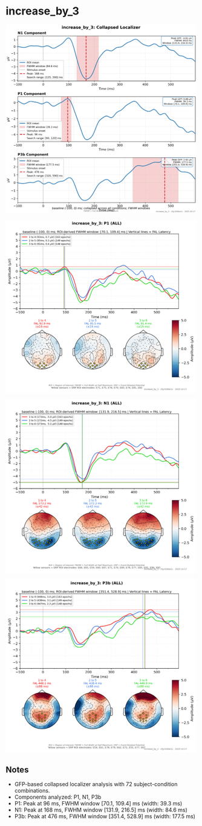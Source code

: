 # increase_by_3

![figure](docs/assets/plots/increase_by_3/increase_by_3-collapsed_localizer.png)

![figure](docs/assets/plots/increase_by_3/increase_by_3-P1.png)

![figure](docs/assets/plots/increase_by_3/increase_by_3-N1.png)

![figure](docs/assets/plots/increase_by_3/increase_by_3-P3b.png)


## Notes

- GFP-based collapsed localizer analysis with 72 subject-condition combinations.
- Components analyzed: P1, N1, P3b
- P1: Peak at 96 ms, FWHM window [70.1, 109.4] ms (width: 39.3 ms)
- N1: Peak at 168 ms, FWHM window [131.9, 216.5] ms (width: 84.6 ms)
- P3b: Peak at 476 ms, FWHM window [351.4, 528.9] ms (width: 177.5 ms)
